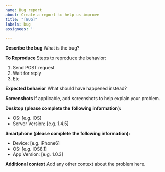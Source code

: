 ```yaml
---
name: Bug report
about: Create a report to help us improve
title: "[BUG]"
labels: bug
assignees: ''

---
```


**Describe the bug**
What is the bug?

**To Reproduce**
Steps to reproduce the behavior:
1. Send POST request
2. Wait for reply
3. Etc

**Expected behavior**
What should have happened instead?

**Screenshots**
If applicable, add screenshots to help explain your problem.

**Desktop (please complete the following information):**
 - OS: [e.g. iOS]
 - Server Version: [e.g. 1.4.5]

**Smartphone (please complete the following information):**
 - Device: [e.g. iPhone6]
 - OS: [e.g. iOS8.1]
 - App Version: [e.g. 1.0.3]

**Additional context**
Add any other context about the problem here.
